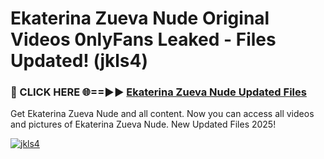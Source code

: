# Ekaterina Zueva Nude Original Videos 0nlyFans Leaked - Files Updated! (jkls4)

<h3>🔴 CLICK HERE 🌐==►► <a href="https://tinyurl.com/52m3yx9h" rel="nofollow">Ekaterina Zueva Nude Updated Files</a></h3>

Get Ekaterina Zueva Nude and all content. Now you can access all videos and pictures of Ekaterina Zueva Nude. New Updated Files 2025!

[![jkls4](https://i.imgur.com/TnHtlc8.gif)](https://tinyurl.com/52m3yx9h)
